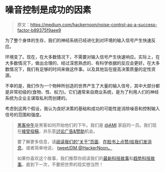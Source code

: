 # 噪音控制是成功的因素

> 原文：<https://medium.com/hackernoon/noise-control-as-a-success-factor-b89375f9aee9>

为了整个身体的生存，我们的神经系统已经进化到对环境的输入信号产生快速反应。

环境变了。现在，在大多数情况下，不需要对输入信号产生快速响应。实际上，在大多数情况下，做出合理的、经过深思熟虑的、有科学依据的反应会更好。在大多数情况下，我们有足够的时间来做这件事。以及其他旨在提高决策质量的定性资源。

不幸的是，我们作为一个物种所创造的世界产生了大量的输入信号，其中大部分都是非常初级的(食物、性、权力)。它们通常来自商业系统，是为了利用人们的神经系统为企业主谋取私利而创建的。

考虑到这两个假设，我认为良好决策的基础和成功的可能性是消除噪音和控制输入信号的范围和强度。

> [黑客中午](http://bit.ly/Hackernoon)是黑客如何开始他们的下午。我们是 [@AMI](http://bit.ly/atAMIatAMI) 家庭的一员。我们现在[接受投稿](http://bit.ly/hackernoonsubmission)，并乐意[讨论广告&赞助](mailto:partners@amipublications.com)机会。
> 
> 要了解更多信息，请[阅读我们的“关于”页面](https://goo.gl/4ofytp)、[在脸书上点赞/给我们发消息](http://bit.ly/HackernoonFB)，或者简单地说， [tweet/DM @HackerNoon。](https://goo.gl/k7XYbx)
> 
> 如果你喜欢这个故事，我们推荐你阅读我们的[最新科技故事](http://bit.ly/hackernoonlatestt)和[趋势科技故事](https://hackernoon.com/trending)。直到下一次，不要把世界的现实想当然！